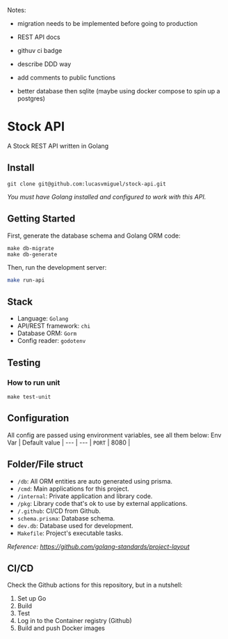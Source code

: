 Notes:

- migration needs to be implemented before going to production
- REST API docs
- githuv ci badge
- describe DDD way
- add comments to public functions

- better database then sqlite (maybe using docker compose to spin up a postgres)

# Stock API

A Stock REST API written in Golang

## Install

```
git clone git@github.com:lucasvmiguel/stock-api.git
```

_You must have Golang installed and configured to work with this API._

## Getting Started

First, generate the database schema and Golang ORM code:

<!-- TODO -->

```
make db-migrate
make db-generate
```

Then, run the development server:

```bash
make run-api
```

## Stack

- Language: `Golang`
- API/REST framework: `chi`
- Database ORM: `Gorm`
- Config reader: `godotenv`

## Testing

### How to run unit

```
make test-unit
```

## Configuration

All config are passed using environment variables, see all them below:
Env Var | Default value |
--- | --- |
`PORT` | 8080 |

## Folder/File struct

<!-- TODO: change at least db folder -->

- `/db`: All ORM entities are auto generated using prisma.
- `/cmd`: Main applications for this project.
- `/internal`: Private application and library code.
- `/pkg`: Library code that's ok to use by external applications.
- `/.github`: CI/CD from Github.
- `schema.prisma`: Database schema.
- `dev.db`: Database used for development.
- `Makefile`: Project's executable tasks.

_Reference: https://github.com/golang-standards/project-layout_

## CI/CD

Check the Github actions for this repository, but in a nutshell:

1. Set up Go
2. Build
3. Test
4. Log in to the Container registry (Github)
5. Build and push Docker images

